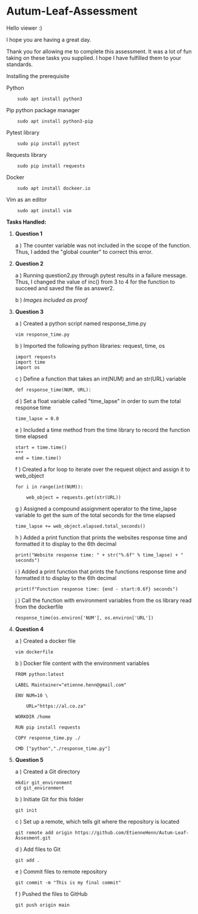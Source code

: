 # Autum-Leaf-Assessment

Hello viewer :)

I hope you are having a great day.

Thank you for allowing me to complete this assessment.
It was a lot of fun taking on these tasks you supplied.
I hope I have fulfilled them to your standards. 

Installing the prerequisite

Python

        sudo apt install python3
        
Pip python package manager

        sudo apt install python3-pip

Pytest library

        sudo pip install pytest

Requests library

        sudo pip install requests

Docker

        sudo apt install dockeer.io

Vim as an editor

        sudo apt install vim

**Tasks Handled:**
1)  **Question 1**

    a )  The counter variable was not included in the scope of the function.
      Thus, I added the "global counter" to correct this error.

2)  **Question 2**

    a )  Running question2.py through pytest results in a failure message.
        Thus, I changed the value of inc() from 3 to 4 for the function to succeed and saved the file as answer2.
        
    b )  *Images included as proof*
    
        

3)  **Question 3**

    a )  Created a python script named response_time.py
    
        vim response_time.py
    
    b )  Imported the following python libraries: request, time, os
        
        import requests
        import time
        import os
        
    c )  Define a function that takes an int(NUM) and an str(URL) variable
    
        def response_time(NUM, URL):
    
    d )  Set a float variable called "time_lapse" in order to sum the total response time
    
        time_lapse = 0.0
    
    e )  Included a time method from the time library to record the function time elapsed
        
        start = time.time()
        ***
        end = time.time()
    
    f )  Created a for loop to iterate over the request object and assign it to web_object
        
        for i in range(int(NUM)):

            web_object = requests.get(str(URL))
    
    g )  Assigned a compound assignment operator to the time_lapse variable to get the sum of the total seconds for the time elapsed
    
        time_lapse += web_object.elapsed.total_seconds()
        
     h ) Added a print function that prints the websites response time and formatted it to display to the 6th decimal
        
        print("Website response time: " + str("%.6f" % time_lapse) + " seconds")
        
     i ) Added a print function that prints the functions response time and formatted it to display to the 6th decimal
        
        print(f"Function response time: {end - start:0.6f} seconds")
        
     j ) Call the function with environment variables from the os library read from the dockerfile
        
        response_time(os.environ['NUM'], os.environ['URL'])
        

4)  **Question 4**

    a ) Created a docker file
        
        vim dockerfile
    
    b ) Docker file content with the environment variables
        
        FROM python:latest

        LABEL Maintainer="etienne.henn@gmail.com"

        ENV NUM=10 \

            URL="https://al.co.za"

        WORKDIR /home

        RUN pip install requests

        COPY response_time.py ./

        CMD ["python","./response_time.py"]

5)  **Question 5**
    
    a ) Created a Git directory
    
        mkdir git_environment
        cd git_environment
    
    b ) Initiate Git for this folder
    
        git init
        
    c ) Set up a remote, which tells git where the repository is located
    
        git remote add origin https://github.com/EtienneHenn/Autum-Leaf-Assesment.git
    
    d ) Add files to Git 
    
        git add .
        
    e ) Commit files to remote repository
    
        git commit -m "This is my final commit"
        
     f ) Pushed the files to GitHub
     
        git push origin main
    
   
